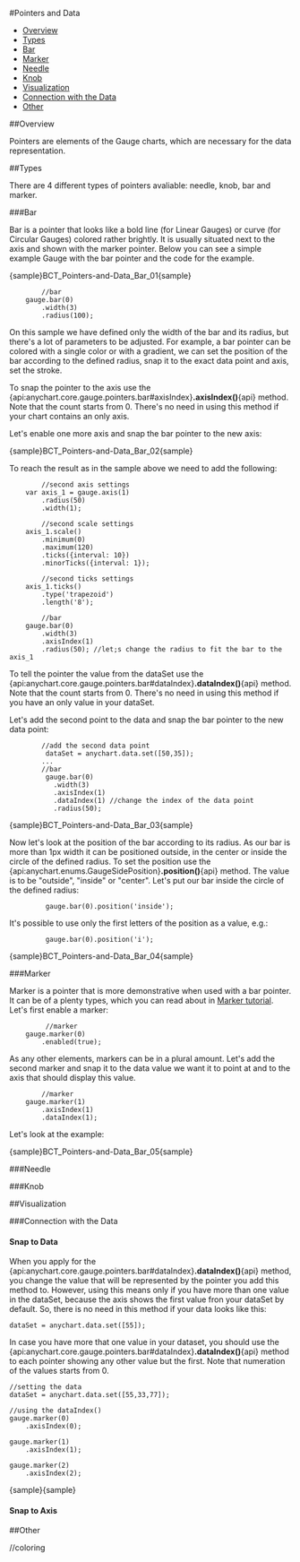 #Pointers and Data

* [Overview](#overview)
* [Types](#types)
 * [Bar](#bar)
 * [Marker](#marker)
 * [Needle](#needle)
 * [Knob](#knob)
* [Visualization](#visualization)
 * [Connection with the Data](#connection_with_the_data)
* [Other](#other)


##Overview

Pointers are elements of the Gauge charts, which are necessary for the data representation. 


##Types

There are 4 different types of pointers avaliable: needle, knob, bar and marker. 

###Bar

Bar is a pointer that looks like a bold line (for Linear Gauges) or curve (for Circular Gauges) colored rather brightly. It is usually situated next to the axis and shown with the marker pointer.
Below you can see a simple example Gauge with the bar pointer and the code for the example.

{sample}BCT\_Pointers-and-Data\_Bar\_01{sample} 

```
		//bar
    gauge.bar(0)
        .width(3)
        .radius(100);
```

On this sample we have defined only the width of the bar and its radius, but there's a lot of parameters to be adjusted. For example, a bar pointer can be colored with a single color or with a gradient, we can set the position of the bar according to the defined radius, snap it to the exact data point and axis, set the stroke.

To snap the pointer to the axis use the {api:anychart.core.gauge.pointers.bar#axisIndex}**.axisIndex()**{api} method. Note that the count starts from 0. There's no need in using this method if your chart contains an only axis.

Let's enable one more axis and snap the bar pointer to the new axis:

{sample}BCT\_Pointers-and-Data\_Bar\_02{sample} 

To reach the result as in the sample above we need to add the following:

```
		//second axis settings
    var axis_1 = gauge.axis(1)
        .radius(50)
        .width(1);

		//second scale settings
    axis_1.scale()
        .minimum(0)
        .maximum(120)
        .ticks({interval: 10})
        .minorTicks({interval: 1});

		//second ticks settings
    axis_1.ticks()
        .type('trapezoid')
        .length('8');

		//bar
    gauge.bar(0)
        .width(3)
        .axisIndex(1)
        .radius(50); //let;s change the radius to fit the bar to the axis_1
```

To tell the pointer the value from the dataSet use the {api:anychart.core.gauge.pointers.bar#dataIndex}**.dataIndex()**{api} method. Note that the count starts from 0. There's no need in using this method if you have an only value in your dataSet.

Let's add the second point to the data and snap the bar pointer to the new data point:

```
		//add the second data point
		 dataSet = anychart.data.set([50,35]);
		...
		//bar
 	     gauge.bar(0)
     	   .width(3)
     	   .axisIndex(1)
		   .dataIndex(1) //change the index of the data point
     	   .radius(50);
```

{sample}BCT\_Pointers-and-Data\_Bar\_03{sample} 

Now let's look at the position of the bar according to its radius. As our bar is more than 1px width it can be positioned outside, in the center or inside the circle of the defined radius. To set the position use the {api:anychart.enums.GaugeSidePosition}**.position()**{api} method. The value is to be "outside", "inside" or "center". Let's put our bar inside the circle of the defined radius:

```
         gauge.bar(0).position('inside');
```

It's possible to use only the first letters of the position as a value, e.g.:

```
         gauge.bar(0).position('i');
```

{sample}BCT\_Pointers-and-Data\_Bar\_04{sample} 


###Marker

Marker is a pointer that is more demonstrative when used with a bar pointer. It can be of a plenty types, which you can read about in [Marker tutorial](../Appearance_Settings/Markers). 
Let's first enable a marker:

```  
         //marker
    gauge.marker(0)
        .enabled(true);
```

As any other elements, markers can be in a plural amount. Let's add the second marker and snap it to the data value we want it to point at and to the axis that should display this value. 

```
        //marker
    gauge.marker(1)
        .axisIndex(1)
        .dataIndex(1);
```

Let's look at the example:

{sample}BCT\_Pointers-and-Data\_Bar\_05{sample} 

###Needle

###Knob

##Visualization

###Connection with the Data

#### Snap to Data
When you apply for the {api:anychart.core.gauge.pointers.bar#dataIndex}**.dataIndex()**{api} method, you change the value that will be represented by the pointer you add this method to. However, using this means only if you have more than one value in the dataSet, because the axis shows the first value fron your dataSet by default. So, there is no need in this method if your data looks like this:

```
dataSet = anychart.data.set([55]);
```
In case you have more that one value in your dataset, you should use the {api:anychart.core.gauge.pointers.bar#dataIndex}**.dataIndex()**{api} method to each pointer showing any other value but the first. Note that numeration of the values starts from 0.

```
//setting the data
dataSet = anychart.data.set([55,33,77]);

//using the dataIndex()
gauge.marker(0)
    .axisIndex(0);

gauge.marker(1)
    .axisIndex(1);

gauge.marker(2)
    .axisIndex(2);
```

{sample}{sample}

#### Snap to Axis

##Other

//coloring